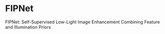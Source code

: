 # FIPNet
FIPNet: Self-Supervised Low-Light Image Enhancement Combining Feature and Illumination Priors
